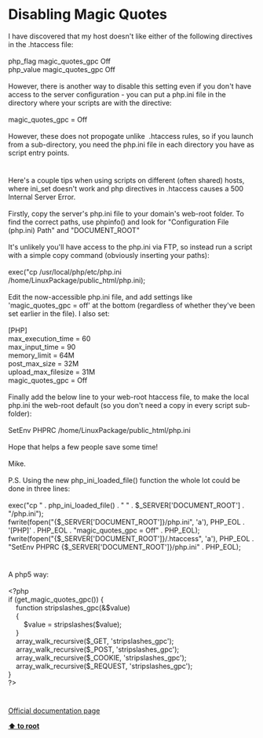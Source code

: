 # Disabling Magic Quotes




<div class="phpcode"><span class="html">
I have discovered that my host doesn&apos;t like either of the following directives in the .htaccess file:<br><br>php_flag magic_quotes_gpc Off<br>php_value magic_quotes_gpc Off<br><br>However, there is another way to disable this setting even if you don&apos;t have access to the server configuration - you can put a php.ini file in the directory where your scripts are with the directive:<br><br>magic_quotes_gpc = Off<br><br>However, these does not propogate unlike&#xA0; .htaccess rules, so if you launch from a sub-directory, you need the php.ini file in each directory you have as script entry points.</span>
</div>
  

#


<div class="phpcode"><span class="html">
Here&apos;s a couple tips when using scripts on different (often shared) hosts, where ini_set doesn&apos;t work and php directives in .htaccess causes a 500 Internal Server Error.<br><br>Firstly, copy the server&apos;s php.ini file to your domain&apos;s web-root folder. To find the correct paths, use phpinfo() and look for &quot;Configuration File (php.ini) Path&quot; and &quot;DOCUMENT_ROOT&quot;<br><br>It&apos;s unlikely you&apos;ll have access to the php.ini via FTP, so instead run a script with a simple copy command (obviously inserting your paths):<br><br>exec(&quot;cp /usr/local/php/etc/php.ini /home/LinuxPackage/public_html/php.ini);<br><br>Edit the now-accessible php.ini file, and add settings like &apos;magic_quotes_gpc = off&apos; at the bottom (regardless of whether they&apos;ve been set earlier in the file). I also set:<br><br>[PHP]<br>max_execution_time = 60<br>max_input_time = 90<br>memory_limit = 64M<br>post_max_size = 32M<br>upload_max_filesize = 31M<br>magic_quotes_gpc = Off<br><br>Finally add the below line to your web-root htaccess file, to make the local php.ini the web-root default (so you don&apos;t need a copy in every script sub-folder):<br><br>SetEnv PHPRC /home/LinuxPackage/public_html/php.ini<br><br>Hope that helps a few people save some time!<br><br>Mike.<br><br>P.S. Using the new php_ini_loaded_file() function the whole lot could be done in three lines:<br><br>exec(&quot;cp &quot; . php_ini_loaded_file() . &quot; &quot; . $_SERVER[&apos;DOCUMENT_ROOT&apos;] . &quot;/php.ini&quot;);<br>fwrite(fopen(&quot;{$_SERVER[&apos;DOCUMENT_ROOT&apos;]}/php.ini&quot;, &apos;a&apos;), PHP_EOL . &apos;[PHP]&apos; . PHP_EOL . &quot;magic_quotes_gpc = Off&quot; . PHP_EOL);<br>fwrite(fopen(&quot;{$_SERVER[&apos;DOCUMENT_ROOT&apos;]}/.htaccess&quot;, &apos;a&apos;), PHP_EOL . &quot;SetEnv PHPRC {$_SERVER[&apos;DOCUMENT_ROOT&apos;]}/php.ini&quot; . PHP_EOL);</span>
</div>
  

#


<div class="phpcode"><span class="html">
A php5 way:<br><br><span class="default">&lt;?php<br></span><span class="keyword">if (</span><span class="default">get_magic_quotes_gpc</span><span class="keyword">()) {<br>&#xA0; &#xA0; function </span><span class="default">stripslashes_gpc</span><span class="keyword">(&amp;</span><span class="default">$value</span><span class="keyword">)<br>&#xA0; &#xA0; {<br>&#xA0; &#xA0; &#xA0; &#xA0; </span><span class="default">$value </span><span class="keyword">= </span><span class="default">stripslashes</span><span class="keyword">(</span><span class="default">$value</span><span class="keyword">);<br>&#xA0; &#xA0; }<br>&#xA0; &#xA0; </span><span class="default">array_walk_recursive</span><span class="keyword">(</span><span class="default">$_GET</span><span class="keyword">, </span><span class="string">&apos;stripslashes_gpc&apos;</span><span class="keyword">);<br>&#xA0; &#xA0; </span><span class="default">array_walk_recursive</span><span class="keyword">(</span><span class="default">$_POST</span><span class="keyword">, </span><span class="string">&apos;stripslashes_gpc&apos;</span><span class="keyword">);<br>&#xA0; &#xA0; </span><span class="default">array_walk_recursive</span><span class="keyword">(</span><span class="default">$_COOKIE</span><span class="keyword">, </span><span class="string">&apos;stripslashes_gpc&apos;</span><span class="keyword">);<br>&#xA0; &#xA0; </span><span class="default">array_walk_recursive</span><span class="keyword">(</span><span class="default">$_REQUEST</span><span class="keyword">, </span><span class="string">&apos;stripslashes_gpc&apos;</span><span class="keyword">);<br>}<br></span><span class="default">?&gt;</span>
</span>
</div>
  

#

[Official documentation page](https://www.php.net/manual/en/security.magicquotes.disabling.php)

**[⬆ to root](/)**